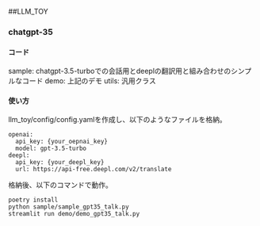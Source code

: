 ##LLM_TOY
### chatgpt-35
#### コード
sample: chatgpt-3.5-turboでの会話用とdeeplの翻訳用と組み合わせのシンプルなコード
demo: 上記のデモ
utils: 汎用クラス

#### 使い方
llm_toy/config/config.yamlを作成し、以下のようなファイルを格納。

```
openai:
  api_key: {your_oepnai_key}
  model: gpt-3.5-turbo
deepl:
  api_key: {your_deepl_key}
  url: https://api-free.deepl.com/v2/translate
```

格納後、以下のコマンドで動作。

```
poetry install
python sample/sample_gpt35_talk.py
streamlit run demo/demo_gpt35_talk.py
```